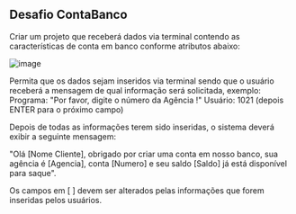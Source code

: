 ## Desafio ContaBanco

Criar um projeto que receberá dados via terminal contendo as características de conta em banco conforme atributos abaixo:

![image](https://github.com/WellDiniz19/DIO-Formacao-Java-Developer/assets/48695243/1698209a-fd21-4310-be91-d637285a07c6)

Permita que os dados sejam inseridos via terminal sendo que o usuário receberá a mensagem de qual informação será solicitada, exemplo:
Programa: "Por favor, digite o número da Agência !"
Usuário: 1021 (depois ENTER para o próximo campo)

Depois de todas as informações terem sido inseridas, o sistema deverá exibir a seguinte mensagem:

"Olá [Nome Cliente], obrigado por criar uma conta em nosso banco, sua agência é [Agencia], conta [Numero] e seu saldo [Saldo] já está disponível para saque".

Os campos em [ ] devem ser alterados pelas informações que forem inseridas pelos usuários.

